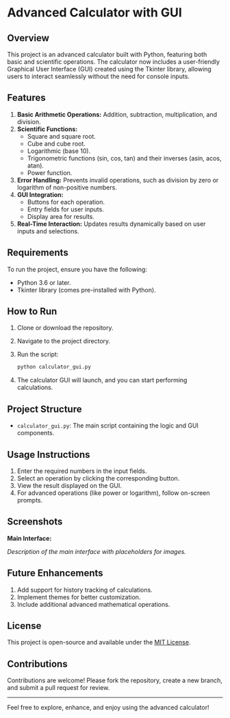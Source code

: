 # Advanced Calculator with GUI

## Overview
This project is an advanced calculator built with Python, featuring both basic and scientific operations. The calculator now includes a user-friendly Graphical User Interface (GUI) created using the Tkinter library, allowing users to interact seamlessly without the need for console inputs.

## Features

1. **Basic Arithmetic Operations:** Addition, subtraction, multiplication, and division.
2. **Scientific Functions:** 
    - Square and square root.
    - Cube and cube root.
    - Logarithmic (base 10).
    - Trigonometric functions (sin, cos, tan) and their inverses (asin, acos, atan).
    - Power function.
3. **Error Handling:** Prevents invalid operations, such as division by zero or logarithm of non-positive numbers.
4. **GUI Integration:**
    - Buttons for each operation.
    - Entry fields for user inputs.
    - Display area for results.
5. **Real-Time Interaction:** Updates results dynamically based on user inputs and selections.

## Requirements

To run the project, ensure you have the following:

- Python 3.6 or later.
- Tkinter library (comes pre-installed with Python).

## How to Run

1. Clone or download the repository.
2. Navigate to the project directory.
3. Run the script:

   ```bash
   python calculator_gui.py
   ```

4. The calculator GUI will launch, and you can start performing calculations.

## Project Structure

- `calculator_gui.py`: The main script containing the logic and GUI components.

## Usage Instructions

1. Enter the required numbers in the input fields.
2. Select an operation by clicking the corresponding button.
3. View the result displayed on the GUI.
4. For advanced operations (like power or logarithm), follow on-screen prompts.

## Screenshots

**Main Interface:**

_Description of the main interface with placeholders for images._

## Future Enhancements

1. Add support for history tracking of calculations.
2. Implement themes for better customization.
3. Include additional advanced mathematical operations.

## License

This project is open-source and available under the [MIT License](LICENSE).

## Contributions

Contributions are welcome! Please fork the repository, create a new branch, and submit a pull request for review.

---

Feel free to explore, enhance, and enjoy using the advanced calculator!
